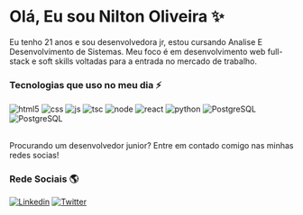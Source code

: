 # Olá, Eu sou Nilton Oliveira ✨

Eu tenho 21 anos e sou desenvolvedora jr, estou cursando Analise E Desenvolvimento de Sistemas. Meu foco é em desenvolvimento web full-stack e soft skills voltadas para a entrada no mercado de trabalho.

### Tecnologias que uso no meu dia ⚡

<div style="display: inline_block">
  <img align="center" alt="html5" src="https://img.shields.io/badge/HTML5-E34F26?style=for-the-badge&logo=html5&logoColor=white" />
  <img align="center" alt="css" src="https://img.shields.io/badge/CSS3-1572B6?style=for-the-badge&logo=css3&logoColor=white" />
  <img align="center" alt="js" src="https://img.shields.io/badge/JavaScript-F7DF1E?style=for-the-badge&logo=javascript&logoColor=black" />
  <img align="center" alt="tsc" src="https://img.shields.io/badge/TypeScript-007ACC?style=for-the-badge&logo=typescript&logoColor=white" />
  <img align="center" alt="node" src="https://img.shields.io/badge/Node.js-43853D?style=for-the-badge&logo=node.js&logoColor=white" />
  <img align="center" alt="react" src="https://img.shields.io/badge/React-20232A?style=for-the-badge&logo=react&logoColor=61DAFB" />
  <img align="center" alt="python" src="https://img.shields.io/badge/Python-3776AB?style=for-the-badge&logo=python&logoColor=white"/>
  <img align="center" alt="PostgreSQL" src="https://img.shields.io/badge/PostgreSQL-316192?style=for-the-badge&logo=postgresql&logoColor=white"/>
  <img align="center" alt="PostgreSQL" src="https://img.shields.io/badge/MongoDB-4EA94B?style=for-the-badge&logo=mongodb&logoColor=white"/>
</div>

<br/>

Procurando um desenvolvedor junior? Entre em contado comigo nas minhas redes socias! 

### Rede Sociais 🌎
[![Linkedin](https://img.shields.io/badge/LinkedIn-0077B5?style=for-the-badge&logo=linkedin&logoColor=white)](https://www.linkedin.com/in/nilton-oliveira-link/)
[![Twitter](https://img.shields.io/badge/Twitter-1DA1F2?style=for-the-badge&logo=twitter&logoColor=white)](https://twitter.com/NiltonO96412069)
